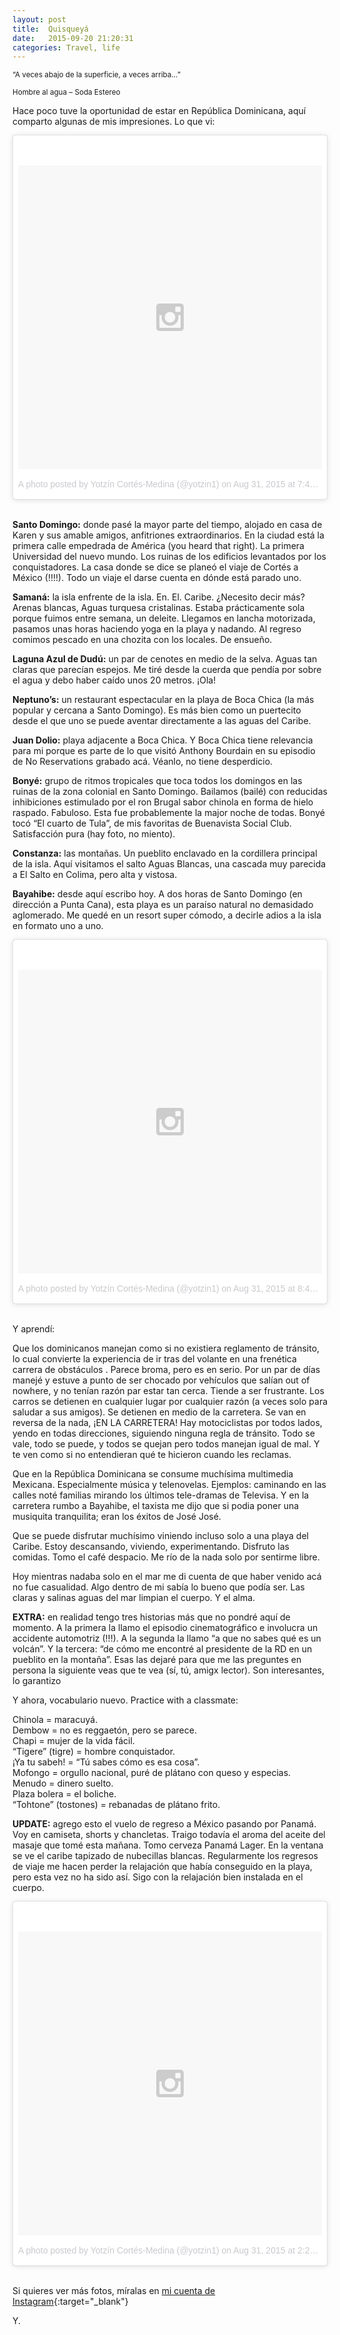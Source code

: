 ```yaml
---
layout: post
title:  Quisqueyá
date:   2015-09-20 21:20:31
categories: Travel, life
---
```


<small>“A veces abajo de la superficie, a veces arriba…”</small>

<small>Hombre al agua – Soda Estereo</small>

Hace poco tuve la oportunidad de estar en República Dominicana, aquí comparto algunas de mis impresiones. Lo que vi:

<blockquote class="instagram-media" data-instgrm-version="4" style=" background:#FFF; border:0; border-radius:3px; box-shadow:0 0 1px 0 rgba(0,0,0,0.5),0 1px 10px 0 rgba(0,0,0,0.15); margin: 1px; max-width:658px; padding:0; width:99.375%; width:-webkit-calc(100% - 2px); width:calc(100% - 2px);"><div style="padding:8px;"> <div style=" background:#F8F8F8; line-height:0; margin-top:40px; padding:50.0% 0; text-align:center; width:100%;"> <div style=" background:url(data:image/png;base64,iVBORw0KGgoAAAANSUhEUgAAACwAAAAsCAMAAAApWqozAAAAGFBMVEUiIiI9PT0eHh4gIB4hIBkcHBwcHBwcHBydr+JQAAAACHRSTlMABA4YHyQsM5jtaMwAAADfSURBVDjL7ZVBEgMhCAQBAf//42xcNbpAqakcM0ftUmFAAIBE81IqBJdS3lS6zs3bIpB9WED3YYXFPmHRfT8sgyrCP1x8uEUxLMzNWElFOYCV6mHWWwMzdPEKHlhLw7NWJqkHc4uIZphavDzA2JPzUDsBZziNae2S6owH8xPmX8G7zzgKEOPUoYHvGz1TBCxMkd3kwNVbU0gKHkx+iZILf77IofhrY1nYFnB/lQPb79drWOyJVa/DAvg9B/rLB4cC+Nqgdz/TvBbBnr6GBReqn/nRmDgaQEej7WhonozjF+Y2I/fZou/qAAAAAElFTkSuQmCC); display:block; height:44px; margin:0 auto -44px; position:relative; top:-22px; width:44px;"></div></div><p style=" color:#c9c8cd; font-family:Arial,sans-serif; font-size:14px; line-height:17px; margin-bottom:0; margin-top:8px; overflow:hidden; padding:8px 0 7px; text-align:center; text-overflow:ellipsis; white-space:nowrap;"><a href="https://instagram.com/p/7DTHFYCWl_/" style=" color:#c9c8cd; font-family:Arial,sans-serif; font-size:14px; font-style:normal; font-weight:normal; line-height:17px; text-decoration:none;" target="_top">A photo posted by Yotzín Cortés-Medina (@yotzin1)</a> on <time style=" font-family:Arial,sans-serif; font-size:14px; line-height:17px;" datetime="2015-08-31T14:43:59+00:00">Aug 31, 2015 at 7:43am PDT</time></p></div></blockquote>
<script async defer src="//platform.instagram.com/en_US/embeds.js"></script>

<br>

<b>Santo Domingo:</b> donde pasé la mayor parte del tiempo, alojado en casa de Karen y sus amable amigos, anfitriones extraordinarios. En la ciudad está la primera calle empedrada de América (you heard that right). La primera Universidad del nuevo mundo. Los ruinas de los edificios levantados por los conquistadores. La casa donde se dice se planeó el viaje de Cortés a México (!!!!). Todo un viaje el darse cuenta en dónde está parado uno.

<b>Samaná:</b> la isla enfrente de la isla. En. El. Caribe. ¿Necesito decir más? Arenas blancas, Aguas turquesa cristalinas. Estaba prácticamente sola porque fuimos entre semana, un deleite. Llegamos en lancha motorizada, pasamos unas horas haciendo yoga en la playa y nadando. Al regreso comimos pescado en una chozita con los locales. De ensueño.

<b>Laguna Azul de Dudú:</b> un par de cenotes en medio de la selva. Aguas tan claras que parecían espejos. Me tiré desde la cuerda que pendía por sobre el agua y debo haber caído unos 20 metros. ¡Ola!

<b>Neptuno’s:</b> un restaurant espectacular en la playa de Boca Chica (la más popular y cercana a Santo Domingo). Es más bien como un puertecito desde el que uno se puede aventar directamente a las aguas del Caribe.

<b>Juan Dolio:</b> playa adjacente a Boca Chica. Y Boca Chica tiene relevancia para mi  porque es parte de lo que visitó Anthony Bourdain en su episodio de No Reservations grabado acá. Véanlo, no tiene desperdicio.

<b>Bonyé:</b> grupo de ritmos tropicales que toca todos los domingos en las ruinas de la zona colonial en Santo Domingo. Bailamos (bailé) con reducidas inhibiciones estimulado por el ron Brugal sabor chinola en forma de hielo raspado. Fabuloso. Esta fue probablemente la major noche de todas. Bonyé tocó “El cuarto de Tula”, de mis favoritas de Buenavista Social Club. Satisfacción pura (hay foto, no miento).

<b>Constanza:</b> las montañas. Un pueblito enclavado en la cordillera principal de la isla. Aquí visitamos el salto Aguas Blancas, una cascada muy parecida a El Salto en Colima, pero alta y vistosa.

<b>Bayahibe:</b> desde aquí escribo hoy. A dos horas de Santo Domingo (en dirección a Punta Cana), esta playa es un paraíso natural no  demasidado aglomerado. Me quedé en un resort super cómodo, a decirle adios a la isla en formato uno a uno.

<blockquote class="instagram-media" data-instgrm-version="4" style=" background:#FFF; border:0; border-radius:3px; box-shadow:0 0 1px 0 rgba(0,0,0,0.5),0 1px 10px 0 rgba(0,0,0,0.15); margin: 1px; max-width:658px; padding:0; width:99.375%; width:-webkit-calc(100% - 2px); width:calc(100% - 2px);"><div style="padding:8px;"> <div style=" background:#F8F8F8; line-height:0; margin-top:40px; padding:50.0% 0; text-align:center; width:100%;"> <div style=" background:url(data:image/png;base64,iVBORw0KGgoAAAANSUhEUgAAACwAAAAsCAMAAAApWqozAAAAGFBMVEUiIiI9PT0eHh4gIB4hIBkcHBwcHBwcHBydr+JQAAAACHRSTlMABA4YHyQsM5jtaMwAAADfSURBVDjL7ZVBEgMhCAQBAf//42xcNbpAqakcM0ftUmFAAIBE81IqBJdS3lS6zs3bIpB9WED3YYXFPmHRfT8sgyrCP1x8uEUxLMzNWElFOYCV6mHWWwMzdPEKHlhLw7NWJqkHc4uIZphavDzA2JPzUDsBZziNae2S6owH8xPmX8G7zzgKEOPUoYHvGz1TBCxMkd3kwNVbU0gKHkx+iZILf77IofhrY1nYFnB/lQPb79drWOyJVa/DAvg9B/rLB4cC+Nqgdz/TvBbBnr6GBReqn/nRmDgaQEej7WhonozjF+Y2I/fZou/qAAAAAElFTkSuQmCC); display:block; height:44px; margin:0 auto -44px; position:relative; top:-22px; width:44px;"></div></div><p style=" color:#c9c8cd; font-family:Arial,sans-serif; font-size:14px; line-height:17px; margin-bottom:0; margin-top:8px; overflow:hidden; padding:8px 0 7px; text-align:center; text-overflow:ellipsis; white-space:nowrap;"><a href="https://instagram.com/p/7EsxuhiWq7/" style=" color:#c9c8cd; font-family:Arial,sans-serif; font-size:14px; font-style:normal; font-weight:normal; line-height:17px; text-decoration:none;" target="_top">A photo posted by Yotzín Cortés-Medina (@yotzin1)</a> on <time style=" font-family:Arial,sans-serif; font-size:14px; line-height:17px;" datetime="2015-09-01T03:47:30+00:00">Aug 31, 2015 at 8:47pm PDT</time></p></div></blockquote>
<script async defer src="//platform.instagram.com/en_US/embeds.js"></script>

<br>

Y aprendí:

Que los dominicanos manejan como si no existiera reglamento de tránsito, lo cual convierte la experiencia de ir tras del volante en una frenética carrera de obstáculos . Parece broma, pero es en serio. Por un par de días manejé y estuve a punto de ser chocado por vehículos que salían out of nowhere, y no tenían razón par estar tan cerca. Tiende a ser frustrante. Los carros se detienen en cualquier lugar por cualquier razón (a veces solo para saludar a sus amigos). Se detienen en medio de la carretera. Se van en reversa de la nada, ¡EN LA CARRETERA! Hay motociclistas por todos lados, yendo en todas direcciones, siguiendo ninguna regla de tránsito. Todo se vale, todo se puede, y todos se quejan pero todos manejan igual de mal. Y te ven como si no entendieran qué te hicieron cuando les reclamas.

Que en la República Dominicana se consume muchísima multimedia Mexicana. Especialmente música y telenovelas. Ejemplos: caminando en las calles noté familias mirando los últimos tele-dramas de Televisa. Y en la carretera rumbo a Bayahibe, el taxista me dijo que si podia poner una musiquita tranquilita; eran los éxitos de José José.

Que se puede disfrutar muchísimo viniendo incluso solo a una playa del Caribe. Estoy descansando, viviendo, experimentando. Disfruto las comidas. Tomo el café despacio. Me río de la nada solo por sentirme libre.

Hoy mientras nadaba solo en el mar me di cuenta de que haber venido acá no fue casualidad. Algo dentro de mi sabía lo bueno que podía ser. Las claras y salinas aguas del mar limpian el cuerpo. Y el alma.

<b>EXTRA:</b> en realidad tengo tres historias más que no pondré aquí de momento. A la primera la llamo el episodio cinematográfico e involucra un accidente automotriz  (!!!). A la segunda la llamo “a que no sabes qué es un volcán”. Y la tercera: “de cómo me encontré al presidente de la RD en un pueblito en la montaña”. Esas las dejaré para que me las preguntes en persona la siguiente veas que te vea (sí, tú, amigx lector). Son interesantes, lo garantizo

Y ahora, vocabulario nuevo. Practice with a classmate:

Chinola = maracuyá.<br>
Dembow = no es reggaetón, pero se parece.<br>
Chapi = mujer de la vida fácil.<br>
“Tigere” (tigre) = hombre conquistador.<br>
¡Ya tu sabeh! = “Tú sabes cómo es esa cosa”.<br>
Mofongo = orgullo nacional, puré de plátano con queso y especias.<br>
Menudo = dinero suelto.<br>
Plaza bolera = el boliche.<br>
“Tohtone” (tostones) = rebanadas de plátano frito.<br>

<b>UPDATE:</b> agrego esto el vuelo de regreso a México pasando por Panamá. Voy en camiseta, shorts y chancletas. Traigo todavía el aroma del aceite del masaje que tomé esta mañana. Tomo cerveza Panamá Lager. En la ventana se ve el caribe tapizado de nubecillas blancas. Regularmente los regresos de viaje me hacen perder la relajación que había conseguido en la playa, pero esta vez no ha sido así. Sigo con la relajación bien instalada en el cuerpo.

<blockquote class="instagram-media" data-instgrm-version="4" style=" background:#FFF; border:0; border-radius:3px; box-shadow:0 0 1px 0 rgba(0,0,0,0.5),0 1px 10px 0 rgba(0,0,0,0.15); margin: 1px; max-width:658px; padding:0; width:99.375%; width:-webkit-calc(100% - 2px); width:calc(100% - 2px);"><div style="padding:8px;"> <div style=" background:#F8F8F8; line-height:0; margin-top:40px; padding:50.0% 0; text-align:center; width:100%;"> <div style=" background:url(data:image/png;base64,iVBORw0KGgoAAAANSUhEUgAAACwAAAAsCAMAAAApWqozAAAAGFBMVEUiIiI9PT0eHh4gIB4hIBkcHBwcHBwcHBydr+JQAAAACHRSTlMABA4YHyQsM5jtaMwAAADfSURBVDjL7ZVBEgMhCAQBAf//42xcNbpAqakcM0ftUmFAAIBE81IqBJdS3lS6zs3bIpB9WED3YYXFPmHRfT8sgyrCP1x8uEUxLMzNWElFOYCV6mHWWwMzdPEKHlhLw7NWJqkHc4uIZphavDzA2JPzUDsBZziNae2S6owH8xPmX8G7zzgKEOPUoYHvGz1TBCxMkd3kwNVbU0gKHkx+iZILf77IofhrY1nYFnB/lQPb79drWOyJVa/DAvg9B/rLB4cC+Nqgdz/TvBbBnr6GBReqn/nRmDgaQEej7WhonozjF+Y2I/fZou/qAAAAAElFTkSuQmCC); display:block; height:44px; margin:0 auto -44px; position:relative; top:-22px; width:44px;"></div></div><p style=" color:#c9c8cd; font-family:Arial,sans-serif; font-size:14px; line-height:17px; margin-bottom:0; margin-top:8px; overflow:hidden; padding:8px 0 7px; text-align:center; text-overflow:ellipsis; white-space:nowrap;"><a href="https://instagram.com/p/7EA64PiWjn/" style=" color:#c9c8cd; font-family:Arial,sans-serif; font-size:14px; font-style:normal; font-weight:normal; line-height:17px; text-decoration:none;" target="_top">A photo posted by Yotzín Cortés-Medina (@yotzin1)</a> on <time style=" font-family:Arial,sans-serif; font-size:14px; line-height:17px;" datetime="2015-08-31T21:24:17+00:00">Aug 31, 2015 at 2:24pm PDT</time></p></div></blockquote>
<script async defer src="//platform.instagram.com/en_US/embeds.js"></script>

<br>

Si quieres ver más fotos, míralas en [mi cuenta de Instagram](https://instagram.com/yotzin1/){:target="_blank"}

Y.
